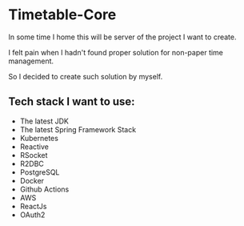 # Timetable-Core

In some time I home this will be server of the project I want to create.

I felt pain when I hadn't found proper solution for non-paper time management.

So I decided to create such solution by myself.

## Tech stack I want to use:
* The latest JDK
* The latest Spring Framework Stack
* Kubernetes
* Reactive
* RSocket
* R2DBC
* PostgreSQL
* Docker
* Github Actions
* AWS
* ReactJs
* OAuth2
